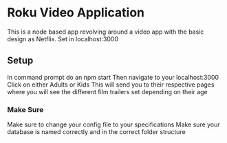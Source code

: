 # Roku Video Application
This is a node based app revolving around a video app with the basic design as Netflix.
Set in localhost:3000
## Setup
In command prompt do an npm start
Then navigate to your localhost:3000
Click on either Adults or Kids This will send you to their respective pages where you will see the different film trailers set depending on their age
### Make Sure
Make sure to change your config file to your specifications
Make sure your database is named correctly and in the correct folder structure
